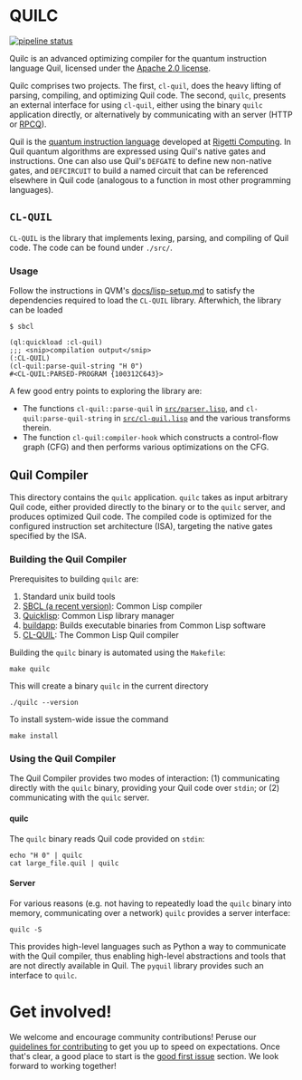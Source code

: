 # QUILC

[![pipeline status](https://gitlab.com/rigetti/quilc/badges/master/pipeline.svg)](https://gitlab.com/rigetti/quilc/commits/master)

Quilc is an advanced optimizing compiler for the quantum instruction
language Quil, licensed under the [Apache 2.0 license](LICENSE.txt).

Quilc comprises two projects. The first, `cl-quil`, does the heavy
lifting of parsing, compiling, and optimizing Quil code. The second,
`quilc`, presents an external interface for using `cl-quil`, either using
the binary `quilc` application directly, or alternatively by
communicating with an server (HTTP or [RPCQ](https://github.com/rigetti/rpcq/)).

Quil is the [quantum instruction language](https://arxiv.org/pdf/1608.03355.pdf) developed at [Rigetti
Computing](https://rigetti.com). In Quil quantum algorithms are expressed using Quil's
native gates and instructions. One can also use Quil's `DEFGATE` to
define new non-native gates, and `DEFCIRCUIT` to build a named circuit
that can be referenced elsewhere in Quil code (analogous to a function
in most other programming languages).

## `CL-QUIL`

`CL-QUIL` is the library that implements lexing, parsing, and compiling
of Quil code. The code can be found under `./src/`.

### Usage

Follow the instructions in QVM's [docs/lisp-setup.md](https://github.com/rigetti/qvm/blob/master/doc/lisp-setup.md) to satisfy the
dependencies required to load the `CL-QUIL` library. Afterwhich, the
library can be loaded


``` shell
$ sbcl

```

``` common-lisp
(ql:quickload :cl-quil)
;;; <snip>compilation output</snip>
(:CL-QUIL)
(cl-quil:parse-quil-string "H 0")
#<CL-QUIL:PARSED-PROGRAM {100312C643}>
```

A few good entry points to exploring the library are:

* The functions `cl-quil::parse-quil` in [`src/parser.lisp`](src/parser.lisp), and
  `cl-quil:parse-quil-string` in [`src/cl-quil.lisp`](src/cl-quil.lisp) and the various
  transforms therein.
* The function `cl-quil:compiler-hook` which constructs a control-flow
  graph (CFG) and then performs various optimizations on the CFG.

## Quil Compiler

This directory contains the `quilc` application. `quilc` takes as input
arbitrary Quil code, either provided directly to the binary or to the
`quilc` server, and produces optimized Quil code. The compiled code is
optimized for the configured instruction set architecture (ISA),
targeting the native gates specified by the ISA.

### Building the Quil Compiler

Prerequisites to building `quilc` are:

1. Standard unix build tools
2. [SBCL (a recent version)](http://www.sbcl.org/): Common Lisp compiler
3. [Quicklisp](https://www.quicklisp.org/beta/): Common Lisp library manager
4. [buildapp](https://github.com/xach/buildapp): Builds executable binaries from Common Lisp software
5. [CL-QUIL](https://github.com/rigetti/cl-quil): The Common Lisp Quil compiler

Building the `quilc` binary is automated using the `Makefile`:

``` shell
make quilc
```

This will create a binary `quilc` in the current directory

``` shell
./quilc --version
```

To install system-wide issue the command

``` shell
make install
```

### Using the Quil Compiler

The Quil Compiler provides two modes of interaction: (1) communicating
directly with the `quilc` binary, providing your Quil code over `stdin`;
or (2) communicating with the `quilc` server.

#### quilc

The `quilc` binary reads Quil code provided on `stdin`:

``` shell
echo "H 0" | quilc
cat large_file.quil | quilc
```

#### Server

For various reasons (e.g. not having to repeatedly load the `quilc`
binary into memory, communicating over a network) `quilc` provides a
server interface:

``` shell
quilc -S
```

This provides high-level languages such as Python a way to communicate
with the Quil compiler, thus enabling high-level abstractions and
tools that are not directly available in Quil. The `pyquil` library
provides such an interface to `quilc`.

# Get involved!

We welcome and encourage community contributions! Peruse our
[guidelines for contributing](CONTRIBUTING.md) to get you up to speed on
expectations. Once that's clear, a good place to start is the [good
first issue](https://github.com/rigetti/quilc/issues?q=is%3Aissue+is%3Aopen+label%3A%22good+first+issue%22) section. We look forward to working together!

